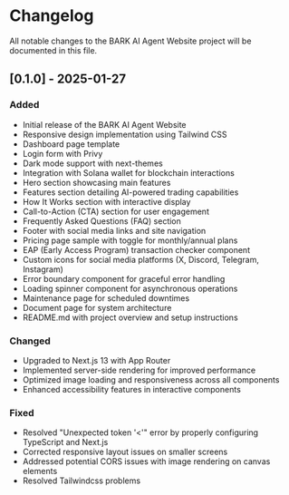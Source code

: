 # Changelog

All notable changes to the BARK AI Agent Website project will be documented in this file.

## [0.1.0] - 2025-01-27

### Added
- Initial release of the BARK AI Agent Website
- Responsive design implementation using Tailwind CSS
- Dashboard page template
- Login form with Privy
- Dark mode support with next-themes
- Integration with Solana wallet for blockchain interactions
- Hero section showcasing main features
- Features section detailing AI-powered trading capabilities
- How It Works section with interactive display
- Call-to-Action (CTA) section for user engagement
- Frequently Asked Questions (FAQ) section
- Footer with social media links and site navigation
- Pricing page sample with toggle for monthly/annual plans
- EAP (Early Access Program) transaction checker component
- Custom icons for social media platforms (X, Discord, Telegram, Instagram)
- Error boundary component for graceful error handling
- Loading spinner component for asynchronous operations
- Maintenance page for scheduled downtimes
- Document page for system architecture
- README.md with project overview and setup instructions

### Changed
- Upgraded to Next.js 13 with App Router
- Implemented server-side rendering for improved performance
- Optimized image loading and responsiveness across all components
- Enhanced accessibility features in interactive components

### Fixed
- Resolved "Unexpected token '<'" error by properly configuring TypeScript and Next.js
- Corrected responsive layout issues on smaller screens
- Addressed potential CORS issues with image rendering on canvas elements
- Resolved Tailwindcss problems

